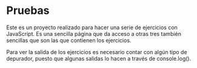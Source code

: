# Pruebas
Este es un proyecto realizado para hacer una serie de ejercicios con JavaScript. 
Es una sencilla página que da acceso a otras tres también sencillas que son las que 
contienen los ejercicios.

Para ver la salida de los ejercicios es necesario contar con algún tipo de depurador, 
puesto que algunas salidas lo hacen a través de console.log().
